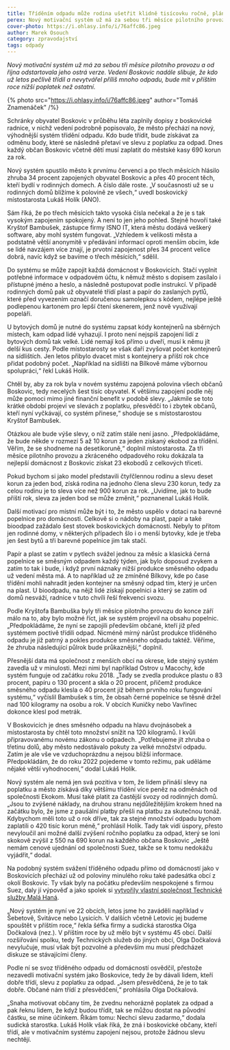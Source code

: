 ```yaml
---
title: Tříděním odpadu může rodina ušetřit klidně tisícovku ročně, plánuje vedení města
perex: Nový motivační systém už má za sebou tři měsíce pilotního provozu a od října odstartovala jeho ostrá verze. Jaký je o ni zájem a co může zapojeným domácnostem přinést?
cover-photo: https://i.ohlasy.info/i/76affc86.jpeg
author: Marek Osouch
category: zpravodajství
tags: odpady
---
```


*Nový motivační systém už má za sebou tři měsíce pilotního provozu a od října odstartovala jeho ostrá verze. Vedení Boskovic nadále slibuje, že kdo už letos pečlivě třídil a nevytvářel příliš mnoho odpadu, bude mít v příštím roce nižší poplatek než ostatní.*

{% photo src="https://i.ohlasy.info/i/76affc86.jpeg" author="Tomáš Znamenáček" /%}

Schránky obyvatel Boskovic v průběhu léta zaplnily dopisy z boskovické radnice, v nichž vedení podrobně popisovalo, že město přechází na nový, výhodnější systém třídění odpadu. Kdo bude třídit, bude získávat za odměnu body, které se následně přetaví ve slevu z poplatku za odpad. Dnes každý občan Boskovic včetně dětí musí zaplatit do městské kasy 690 korun za rok.

Nový systém spustilo město k prvnímu červenci a po třech měsících hlásilo zhruba 34 procent zapojených obyvatel Boskovic a přes 40 procent těch, kteří bydlí v rodinných domech. A číslo dále roste. „V současnosti už se u rodinných domů blížíme k polovině ze všech,“ uvedl boskovický místostarosta Lukáš Holík (ANO).

Sám říká, že po třech měsících takto vysoká čísla nečekal a že je s tak vysokým zapojením spokojený. A není to jen jeho pohled. Stejně hovoří také Kryštof Bambušek, zástupce firmy ISNO IT, která městu dodává veškerý software, aby mohl systém fungovat. „Vzhledem k velikosti města a podstatně větší anonymitě v předávání informací oproti menším obcím, kde se lidé navzájem více znají, je prvotní zapojenost přes 34 procent velice dobrá, navíc když se bavíme o třech měsících,“ sdělil.

Do systému se může zapojit každá domácnost v Boskovicích. Stačí vyplnit potřebné informace v odpadovém účtu, k němuž město s dopisem zasílalo i přístupné jméno a heslo, a následně postupovat podle instrukcí. V případě rodinných domů pak už obyvatelé třídí plast a papír do zaslaných pytlů, které před vyvezením označí doručenou samolepkou s kódem, nejlépe ještě podlepenou kartonem pro lepší čtení skenerem, jenž nově využívají popeláři.

U bytových domů je nutné do systému zapsat kódy kontejnerů na sběrných místech, kam odpad lidé vyhazují. I proto není nejspíš zapojení lidí z bytových domů tak velké. Lidé nemají koš přímo u dveří, musí k němu jít delší kus cesty. Podle místostarosty se však daří zvyšovat počet kontejnerů na sídlištích. Jen letos přibylo dvacet míst s kontejnery a příští rok chce přidat podobný počet. „Například na sídlišti na Bílkově máme výbornou spolupráci,“ řekl Lukáš Holík.

Chtěl by, aby za rok byla v novém systému zapojená polovina všech občanů Boskovic, tedy necelých šest tisíc obyvatel. K většímu zapojení podle něj může pomoci mimo jiné finanční benefit v podobě slevy. „Jakmile se toto krátké období projeví ve slevách z poplatku, přesvědčí to i zbytek občanů, kteří nyní vyčkávají, co systém přinese,“ shoduje se s místostarostou Kryštof Bambušek.

Otázkou ale bude výše slevy, o níž zatím stále není jasno. „Předpokládáme, že bude někde v rozmezí 5 až 10 korun za jeden získaný ekobod za třídění. Věřím, že se shodneme na desetikoruně,“ doplnil místostarosta. Za tři měsíce pilotního provozu a zkráceného odpadového roku dokázala ta nejlepší domácnost z Boskovic získat 23 ekobodů z celkových třiceti.

Pokud bychom si jako model představili čtyřčlennou rodinu a slevu deset korun za jeden bod, získá rodina na jednoho člena slevu 230 korun, tedy za celou rodinu je to sleva více než 900 korun za rok. „Uvidíme, jak to bude příští rok, sleva za jeden bod se může změnit,“ poznanenal Lukáš Holík.

Další motivací pro místní může být i to, že město uspělo v dotaci na barevné popelnice pro domácnosti. Celkově si o nádoby na plast, papír a také bioodpad zažádalo šest stovek boskovických domácností. Nebyly to přitom jen rodinné domy, v některých případech šlo i o menší bytovky, kde je třeba jen šest bytů a tři barevné popelnice jim tak stačí. 

Papír a plast se zatím v pytlech svážel jednou za měsíc a klasická černá popelnice se směsným odpadem každý týden, jak bylo doposud zvykem a zatím to tak i bude, i když první náznaky nižší produkce směsného odpadu už vedení města má. A to například už ze zmíněné Bílkovy, kde po čase třídění mohli nahradit jeden kontejner na směsný odpad tím, který je určen na plast. U bioodpadu, na nějž lidé získají popelnici a který se zatím od domů nesváží, radnice v tuto chvíli řeší frekvenci svozu.

Podle Kryštofa Bambuška byly tři měsíce pilotního provozu do konce září málo na to, aby bylo možné říct, jak se systém projevil na obsahu popelnic. „Předpokládáme, že nyní se zapojili především občané, kteří již před systémem poctivě třídili odpad. Nicméně mírný nárůst produkce tříděného odpadu je již patrný a pokles produkce směsného odpadu taktéž. Věříme, že zhruba následující půlrok bude průkaznější,“ doplnil.

Přesnější data má společnost z menších obcí na okrese, kde stejný systém zavedla už v minulosti. Mezi nimi byl například Ostrov u Macochy, kde systém funguje od začátku roku 2018. „Tady se zvedla produkce plastu o 83 procent, papíru o 130 procent a skla o 20 procent, přičemž produkce směsného odpadu klesla o 40 procent již během prvního roku fungování systému,“ vyčíslil Bambušek s tím, že obsah černé popelnice se těsně držel nad 100 kilogramy na osobu a rok. V obcích Kuničky nebo Vavřinec dokonce klesl pod metrák.

V Boskovicích je dnes směsného odpadu na hlavu dvojnásobek a místostarosta by chtěl toto množství snížit na 120 kilogramů. I kvůli připravovanému novému zákonu o odpadech. „Potřebujeme jít zhruba o třetinu dolů, aby město nedostávalo pokuty za velké množství odpadu. Zatím je ale vše ve vzduchoprázdnu a nejsou bližší informace. Předpokládám, že do roku 2022 pojedeme v tomto režimu, pak uděláme nějaké větší vyhodnocení,“ dodal Lukáš Holík.

Nový systém ale nemá jen svá pozitiva v tom, že lidem přináší slevy na poplatku a město získává díky většímu třídění více peněz na odměnách od společnosti Ekokom. Musí také platit za častější svozy od rodinných domů. „Jsou to zvýšené náklady, na druhou stranu nejdůležitějším krokem hned na začátku bylo, že jsme z paušální platby přešli na platbu za skutečnou tonáž. Kdybychom měli toto už o rok dříve, tak za stejné množství odpadu bychom zaplatili o 420 tisíc korun méně,“ prohlásil Holík. Tady tak vidí úspory, přesto nevyloučil ani možné další zvýšení ročního poplatku za odpad, který se loni skokově zvýšil z 550 na 690 korun na každého občana Boskovic „Ještě nemám cenové ujednání od společnosti Suez, takže se k tomu nedokážu vyjádřit,“ dodal.

Na podobný systém svážení tříděného odpadu přímo od domácností jako v Boskovicích přechází už od poloviny minulého roku také padesátka obcí z okolí Boskovic. Ty však byly na počátku především nespokojené s firmou Suez, daly jí výpověď a jako spolek si [vytvořily vlastní společnost Technické služby Malá Haná](https://ohlasy.info/clanky/2020/01/odpad-mala-hana.html).

„Nový systém je nyní ve 22 obcích, letos jsme ho zaváděli například v Šebetově, Svitávce nebo Lysicích. V dalších včetně Letovic jej budeme spouštět v příštím roce,“ řekla šéfka firmy a sudická starostka Olga Dočkalová (nez.). V příštím roce by už mělo být v systému 45 obcí. Další rozšiřování spolku, tedy Technických služeb do jiných obcí, Olga Dočkalová nevylučuje, musí však být pozvolné a především mu musí předcházet diskuze se stávajícími členy.

Podle ní se svoz tříděného odpadu od domácností osvědčil, přestože nezavedli motivační systém jako Boskovice, tedy že by dávali lidem, kteří dobře třídí, slevu z poplatku za odpad. „Jsem přesvědčená, že je to tak dobře. Občané nám třídí z přesvědčení,“ prohlásila Olga Dočkalová.

„Snaha motivovat občany tím, že zvednu nehorázně poplatek za odpad a pak řeknu lidem, že když budou třídit, tak se můžou dostat na původní částku, se mine účinkem. Říkám tomu: Nechci slevu zadarmo,“ dodala sudická starostka. Lukáš Holík však říká, že zná i boskovické občany, kteří třídí, ale v motivačním systému zapojení nejsou, protože žádnou slevu nechtějí.
